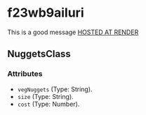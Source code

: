 # f23wb9ailuri
This is a good message
[HOSTED AT RENDER](https://f23wb94ailuri.onrender.com)
## NuggetsClass

### Attributes

- `vegNuggets` (Type: String).
- `size` (Type: String).
- `cost` (Type: Number).

